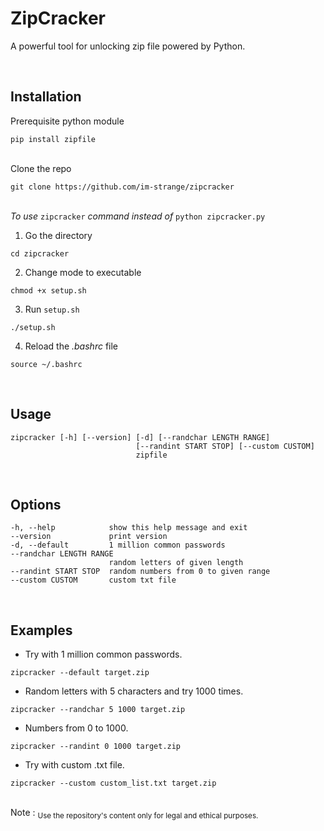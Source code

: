 # ZipCracker
A powerful tool for unlocking zip file powered by Python.

&nbsp;  
## Installation

Prerequisite python module
```
pip install zipfile
```

&nbsp;  
Clone the repo
```
git clone https://github.com/im-strange/zipcracker
```

&nbsp;   
*To use* `zipcracker` *command instead of* `python zipcracker.py`
1. Go the directory 
```
cd zipcracker
```
2. Change mode to executable
  ```
  chmod +x setup.sh
  ```
3. Run `setup.sh`
  ```
  ./setup.sh
  ```
4. Reload the *.bashrc* file
  ```
  source ~/.bashrc
  ```

&nbsp;  
## Usage
```
zipcracker [-h] [--version] [-d] [--randchar LENGTH RANGE]
                            [--randint START STOP] [--custom CUSTOM]
                            zipfile
```

&nbsp;  
## Options
```
-h, --help            show this help message and exit
--version             print version
-d, --default         1 million common passwords
--randchar LENGTH RANGE
                      random letters of given length
--randint START STOP  random numbers from 0 to given range
--custom CUSTOM       custom txt file
```

&nbsp;  
## Examples
- Try with 1 million common passwords. 
```
zipcracker --default target.zip
```
- Random letters with 5 characters and try 1000 times. 
```
zipcracker --randchar 5 1000 target.zip
```
- Numbers from 0 to 1000.
```
zipcracker --randint 0 1000 target.zip
```
- Try with custom .txt file.
```
zipcracker --custom custom_list.txt target.zip
```

&nbsp;   
Note : <sub>Use the repository's content only for legal and ethical purposes.</sub>
